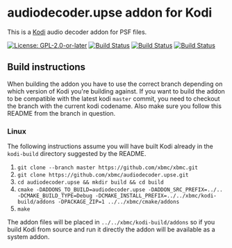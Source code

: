 # audiodecoder.upse addon for Kodi

This is a [Kodi](https://kodi.tv) audio decoder addon for PSF files.

[![License: GPL-2.0-or-later](https://img.shields.io/badge/License-GPL%20v2+-blue.svg)](LICENSE.md)
[![Build Status](https://travis-ci.org/xbmc/audiodecoder.upse.svg?branch=Matrix)](https://travis-ci.org/xbmc/audiodecoder.upse/branches)
[![Build Status](https://dev.azure.com/teamkodi/binary-addons/_apis/build/status/xbmc.audiodecoder.upse?branchName=Matrix)](https://dev.azure.com/teamkodi/binary-addons/_build/latest?definitionId=17&branchName=Matrix)
[![Build Status](https://jenkins.kodi.tv/view/Addons/job/xbmc/job/audiodecoder.upse/job/Matrix/badge/icon)](https://jenkins.kodi.tv/blue/organizations/jenkins/xbmc%2Faudiodecoder.upse/branches/)
<!--- [![Build Status](https://ci.appveyor.com/api/projects/status/github/xbmc/audiodecoder.upse?branch=Matrix&svg=true)](https://ci.appveyor.com/project/xbmc/audiodecoder-upse?branch=Matrix) -->

## Build instructions

When building the addon you have to use the correct branch depending on which version of Kodi you're building against. 
If you want to build the addon to be compatible with the latest kodi `master` commit, you need to checkout the branch with the current kodi codename.
Also make sure you follow this README from the branch in question.

### Linux

The following instructions assume you will have built Kodi already in the `kodi-build` directory 
suggested by the README.

1. `git clone --branch master https://github.com/xbmc/xbmc.git`
2. `git clone https://github.com/xbmc/audiodecoder.upse.git`
3. `cd audiodecoder.upse && mkdir build && cd build`
4. `cmake -DADDONS_TO_BUILD=audiodecoder.upse -DADDON_SRC_PREFIX=../.. -DCMAKE_BUILD_TYPE=Debug -DCMAKE_INSTALL_PREFIX=../../xbmc/kodi-build/addons -DPACKAGE_ZIP=1 ../../xbmc/cmake/addons`
5. `make`

The addon files will be placed in `../../xbmc/kodi-build/addons` so if you build Kodi from source and run it directly 
the addon will be available as a system addon.
